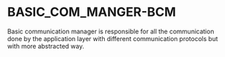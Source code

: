 # BASIC_COM_MANGER-BCM

Basic communication manager is responsible for all the communication done by the application layer with different communication protocols but with more abstracted way.
